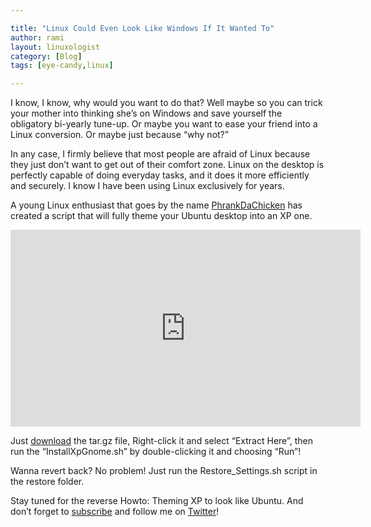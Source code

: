 ```yaml
---

title: "Linux Could Even Look Like Windows If It Wanted To"
author: rami
layout: linuxologist 
category: [Blog]
tags: [eye-candy,linux]

---
```


I know, I know, why would you want to do that? Well maybe so you can trick your mother into thinking she’s on Windows and save yourself the obligatory bi-yearly tune-up. Or maybe you want to ease your friend into a Linux conversion. Or maybe just because “why not?”

In any case, I firmly believe that most people are afraid of Linux because they just don’t want to get out of their comfort zone. Linux on the desktop is perfectly capable of doing everyday tasks, and it does it more efficiently and securely. I know I have been using Linux exclusively for years.

A young Linux enthusiast that goes by the name [PhrankDaChicken](http://ubuntu.online02.com/node/14) has created a script that will fully theme your Ubuntu desktop into an XP one.

<iframe width="560" height="315" src="https://www.youtube-nocookie.com/embed/n4StlvX-kOg?rel=0" frameborder="0" allow="autoplay; encrypted-media" allowfullscreen></iframe>

Just [download](http://ubuntu.online02.com/files/XpGnome.tar.gz) the tar.gz file, Right-click it and select “Extract Here”, then run the “InstallXpGnome.sh” by double-clicking it and choosing “Run”!

Wanna revert back? No problem! Just run the Restore_Settings.sh script in the restore folder.

Stay tuned for the reverse Howto: Theming XP to look like Ubuntu. And don’t forget to [subscribe](https://web.archive.org/web/20130807091915/http://feeds.feedburner.com:80/Linuxologist) and follow me on [Twitter](http://twitter.com/rtaibah)!
